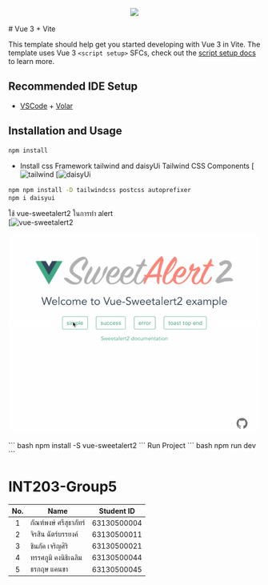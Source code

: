 <p align="center">
 <img src="https://media.giphy.com/media/W56iRg3BTRZJvzKGu5/giphy.gif" />
</p>
# Vue 3 + Vite

This template should help get you started developing with Vue 3 in Vite. The template uses Vue 3 `<script setup>` SFCs, check out the [script setup docs](https://v3.vuejs.org/api/sfc-script-setup.html#sfc-script-setup) to learn more.

## Recommended IDE Setup

- [VSCode](https://code.visualstudio.com/) + [Volar](https://marketplace.visualstudio.com/items?itemName=johnsoncodehk.volar)

## Installation and Usage

``` bash
npm install
```
- Install css Framework tailwind and daisyUi Tailwind CSS Components
[![tailwind](https://tailwindcss.com/docs/installation)
[![daisyUi](https://daisyui.com/)
``` bash
npm npm install -D tailwindcss postcss autoprefixer
npm i daisyui
```
ใช้ vue-sweetalert2 ในการทำ alert <br>
[![vue-sweetalert2](https://www.npmjs.com/package/vue-sweetalert2)
<p align="center">
 <img src="https://raw.githubusercontent.com/avil13/vue-sweetalert2/master/packages/vue-sweetalert2/assets/vue-sweetalert2.gif" />
</p>
``` bash
npm install -S vue-sweetalert2 
```
Run Project
``` bash
npm run dev 
```
 

# INT203-Group5

 | No. | Name              | Student ID   |
|:---:|-------------------|--------------|
|  1  |  กัณฑ์พงษ์ ศรีสุธาภัทร์   | 63130500004  |
|  2  | จิรสิน ฉัตร์บรรยงค์ | 63130500011  |
|  3  | ชินภัค เจริญศิริ | 63130500021 |
|  4  | ทรรศภูมิ คงนิธิเฉลิม  | 63130500044 |
|  5  |  ธรกฤษ แคนขา  | 63130500045 |

